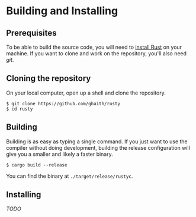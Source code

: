 # Building and Installing

## Prerequisites
To be able to build the source code, you will need to [install Rust](https://www.rust-lang.org/tools/install)
on your machine. If you want to clone and work on the repository, you'll also need _git_.

## Cloning the repository
On your local computer, open up a shell and clone the repository.
```
$ git clone https://github.com/ghaith/rusty
$ cd rusty
```

## Building
Building is as easy as typing a single command. If you just want to use the
compiler without doing development, building the release configuration will
give you a smaller and likely a faster binary.
```
$ cargo build --release
```

You can find the binary at `./target/release/rustyc`.

## Installing
_TODO_